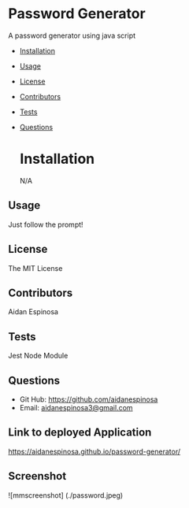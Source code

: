 # Password Generator

A password generator using java script

- [Installation](#installation)
- [Usage](#usage)
- [License](#license)
- [Contributors](#contribute)
- [Tests](#tests)
- [Questions](#questions)

  # Installation

  N/A

## Usage

Just follow the prompt!

## License

The MIT License

## Contributors

Aidan Espinosa

## Tests

Jest Node Module

## Questions

- Git Hub: https://github.com/aidanespinosa
- Email: aidanespinosa3@gmail.com

## Link to deployed Application

https://aidanespinosa.github.io/password-generator/

## Screenshot

![mmscreenshot]
(./password.jpeg)
